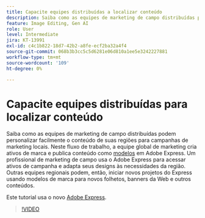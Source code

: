 ```yaml
---
title: Capacite equipes distribuídas a localizar conteúdo
description: Saiba como as equipes de marketing de campo distribuídas podem personalizar facilmente o conteúdo para suas campanhas de marketing locais
feature: Image Editing, Gen AI
role: User
level: Intermediate
jira: KT-13991
exl-id: c4c1b822-18d7-42b2-a8fe-ecf2ba32a4f4
source-git-commit: 068b3b3cc5c5d6281e06d810a1ee5e3242227881
workflow-type: tm+mt
source-wordcount: '109'
ht-degree: 0%

---
```


# Capacite equipes distribuídas para localizar conteúdo

Saiba como as equipes de marketing de campo distribuídas podem personalizar facilmente o conteúdo de suas regiões para campanhas de marketing locais. Neste fluxo de trabalho, a equipe global de marketing cria ativos de marca e publica conteúdo como [modelos](create-templates.md) em Adobe Express. Um profissional de marketing de campo usa o Adobe Express para acessar ativos de campanha e adapta seus designs às necessidades da região. Outras equipes regionais podem, então, iniciar novos projetos do Express usando modelos de marca para novos folhetos, banners da Web e outros conteúdos.

Este tutorial usa o novo [Adobe Express](https://www.adobe.com/express/).

>[!VIDEO](https://video.tv.adobe.com/v/3424391?quality=12&learn=on&hidetitle=true)
